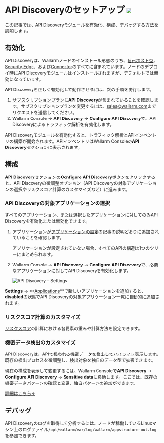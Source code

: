 # API Discoveryのセットアップ <a href="../../about-wallarm/subscription-plans/#core-subscription-plans"><img src="../../images/api-security-tag.svg" style="border: none;"></a>

この記事では、[API Discovery](overview.md)モジュールを有効化、構成、デバッグする方法を説明します。

## 有効化

API Discoveryは、Wallarmノードのインストール形態のうち、[自己ホスト型](../installation/supported-deployment-options.md)、[Security Edge](../installation/security-edge/overview.md)、および[Connector](../installation/connectors/overview.md)のすべてに含まれています。ノードのデプロイ時にAPI Discoveryモジュールはインストールされますが、デフォルトでは無効になっています。

API Discoveryを正しく有効化して動作させるには、次の手順を実行します。

1. [サブスクリプションプラン](../about-wallarm/subscription-plans.md#core-subscription-plans)に**API Discovery**が含まれていることを確認します。サブスクリプションプランを変更するには、[sales@wallarm.com](mailto:sales@wallarm.com)までリクエストを送信してください。
1. Wallarm Console → **API Discovery** → **Configure API Discovery**で、API Discoveryによるトラフィック解析を有効化します。

API Discoveryモジュールを有効化すると、トラフィック解析とAPIインベントリの構築が開始されます。APIインベントリはWallarm Consoleの**API Discovery**セクションに表示されます。

## 構成

**API Discovery**セクションの**Configure API Discovery**ボタンをクリックすると、API Discoveryの微調整オプション（API Discoveryの対象アプリケーションの選択やリスクスコア計算のカスタマイズなど）に進みます。

### API Discoveryの対象アプリケーションの選択

すべてのアプリケーション、または選択したアプリケーションに対してのみAPI Discoveryを有効化または無効化できます。

1. アプリケーションが[アプリケーションの設定](../user-guides/settings/applications.md)の記事の説明どおりに追加されていることを確認します。

    アプリケーションが設定されていない場合、すべてのAPIの構造は1つのツリーにまとめられます。

1. Wallarm Console → **API Discovery** → **Configure API Discovery**で、必要なアプリケーションに対してAPI Discoveryを有効化します。

    ![API Discovery – Settings](../images/about-wallarm-waf/api-discovery/api-discovery-settings.png)

**Settings** → **[Applications](../user-guides/settings/applications.md)**で新しいアプリケーションを追加すると、**disabled**の状態でAPI Discoveryの対象アプリケーション一覧に自動的に追加されます。

### リスクスコア計算のカスタマイズ

[リスクスコア](risk-score.md)の計算における各要素の重みや計算方法を設定できます。

### 機密データ検出のカスタマイズ

API Discoveryは、APIで扱われる機密データを[検出してハイライト表示](sensitive-data.md)します。既存の検出プロセスを微調整し、検出対象を独自のデータ型で拡張できます。

現在の構成を表示して変更するには、Wallarm Consoleで**API Discovery** → **Configure API Discovery** → **Sensitive data**に移動します。ここでは、既存の機密データパターンの確認と変更、独自パターンの追加ができます。

[詳細はこちら→](sensitive-data.md#customizing-sensitive-data-detection)

## デバッグ

API Discoveryのログを取得して分析するには、ノードが稼働しているLinuxマシン上のログファイル`/opt/wallarm/var/log/wallarm/appstructure-out.log`を参照できます。